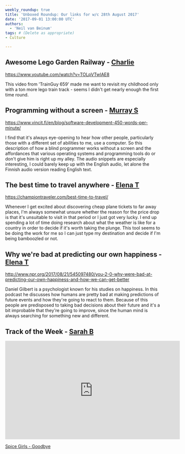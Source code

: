 ```yaml
---
weekly_roundup: true
title: 'Unboxed Roundup: Our links for w/c 28th August 2017'
date: '2017-09-01 13:00:00 UTC'
authors:
  - 'Neil van Beinum'
tags: # (Delete as appropriate)
- Culture

---
```

## Awesome Lego Garden Railway - [Charlie](/people#charlie-egan)

https://www.youtube.com/watch?v=TOLpVTwlAE8

This video from 'TrainGuy 659' made me want to revisit my childhood only with a ton more lego train track - seems I didn't get nearly enough the first time round.

## Programming without a screen - [Murray S](/people#murray-steele)

https://www.vincit.fi/en/blog/software-development-450-words-per-minute/

I find that it's always eye-opening to hear how other people, particularly
those with a different set of abilities to me, use a computer.  So this 
description of how a blind programmer works without a screen and the 
affordances that various operating systems and programming tools do 
or don't give him is right up my alley.  The audio snippets are especially
interesting, I could barely keep up with the English audio, let alone
the Finnish audio version reading English text.

## The best time to travel anywhere - [Elena T](/people#elena-tanasoiu)

https://championtraveler.com/best-time-to-travel/

Whenever I get excited about discovering cheap plane tickets to far away places,
I'm always somewhat unsure whether the reason for the price drop is that it's
unsuitable to visit in that period or I just got very lucky. I end up spending 
a lot of time doing research about what the weather is like for a country
in order to decide if it's worth taking the plunge. This tool seems to 
be doing the work for me so I can just type my destination and decide if I'm 
being bamboozled or not.

## Why we're bad at predicting our own happiness - [Elena T](/people#elena-tanasoiu)

http://www.npr.org/2017/08/21/545097480/you-2-0-why-were-bad-at-predicting-our-own-happiness-and-how-we-can-get-better

Daniel Gilbert is a psychologist known for his studies on happiness. In this 
podcast he discusses how humans are pretty bad at making predictions of future 
events and how they're going to react to them. Because of this people are 
predisposed to taking bad decisions about their future and it's a bit improbable
that they're going to improve, since the human mind is always searching for 
something new and different. 

## Track of the Week - [Sarah B](/people#sarah-beck)

<iframe width="560" height="315" src="https://www.youtube.com/embed/eegDtyrSUZw" frameborder="0" allowfullscreen></iframe>

[Spice Girls - Goodbye](https://www.youtube.com/watch?v=eegDtyrSUZw)
